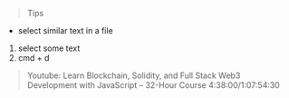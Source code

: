 > Tips

- select similar text in a file 
1. select some text
2. cmd + d 


> Youtube: Learn Blockchain, Solidity, and Full Stack Web3 Development with JavaScript – 32-Hour Course
4:38:00/1:07:54:30